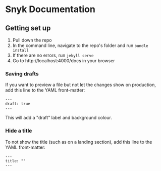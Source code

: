 # Snyk Documentation

## Getting set up

1. Pull down the repo
2. In the command line, navigate to the repo's folder and run `bundle install`
3. If there are no errors, run `jekyll serve`
4. Go to http://localhost:4000/docs in your browser

### Saving drafts

If you want to preview a file but not let the changes show on production, add this line to the YAML front-matter:

```
---
draft: true
---
```

This will add a "draft" label and background colour.

### Hide a title

To not show the title (such as on a landing section), add this line to the YAML front-matter:

```
---
title: ""
---
```
